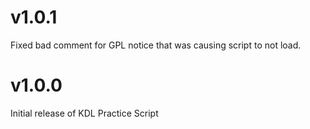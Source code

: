 # v1.0.1
Fixed bad comment for GPL notice that was causing script to not load.

# v1.0.0
Initial release of KDL Practice Script
